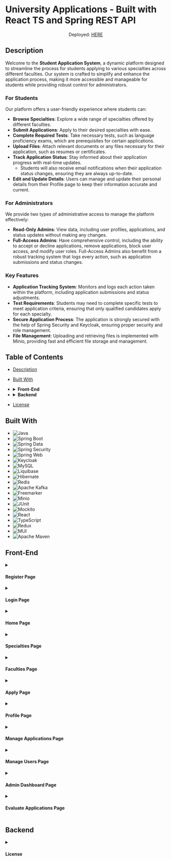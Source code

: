 # University Applications - Built with React TS and Spring REST API

<div align="center">
  <span>Deployed: <a href="https://uni-application.ddns.net/">HERE</a></span>
</div>

## Description

Welcome to the **Student Application System**, a dynamic platform designed to streamline the process for students applying to various specialties across different faculties. Our system is crafted to simplify and enhance the application process, making it more accessible and manageable for students while providing robust control for administrators.

### For Students

Our platform offers a user-friendly experience where students can:

- **Browse Specialties**: Explore a wide range of specialties offered by different faculties.
- **Submit Applications**: Apply to their desired specialties with ease.
- **Complete Required Tests**: Take necessary tests, such as language proficiency exams, which are prerequisites for certain applications.
- **Upload Files**: Attach relevant documents or any files necessary for their application, such as resumes or certificates.
- **Track Application Status**: Stay informed about their application progress with real-time updates.
  - Students will also receive email notifications when their application status changes, ensuring they are always up-to-date.
- **Edit and Update Details**: Users can manage and update their personal details from their Profile page to keep their information accurate and current.
### For Administrators

We provide two types of administrative access to manage the platform effectively:

- **Read-Only Admins**: View data, including user profiles, applications, and status updates without making any changes.
- **Full-Access Admins**: Have comprehensive control, including the ability to accept or decline applications, remove applications, block user access, and modify user roles. Full-Access Admins also benefit from a robust tracking system that logs every action, such as application submissions and status changes.

### Key Features

- **Application Tracking System**: Monitors and logs each action taken within the platform, including application submissions and status adjustments.
- **Test Requirements**: Students may need to complete specific tests to meet application criteria, ensuring that only qualified candidates apply for each specialty.
- **Secure Application Process**: The application is strongly secured with the help of Spring Security and Keycloak, ensuring proper security and role management.
- **File Management**: Uploading and retrieving files is implemented with Minio, providing fast and efficient file storage and management.

## Table of Contents

- [Description](#description)
- [Built With](#built-with)
- <details>
  <summary><b>Front-End</b></summary>

  - [<a href="#register-page">Register Page</a>](#register-page)
  - [<a href="#login-page">Login Page</a>](#login-page)
  - [Home Page](#home-page)
  - [Specialties Page](#specialties-page)
  - [Faculties Page](#faculties-page)
  - [Apply Page](#apply-page)
  - [Profile Page](#profile-page)
  - [Manage Applications Page](#manage-applications-page)
  - [Manage Users Page](#manage-users-page)
  - [Admin Dashboard Page](#admin-dashboard-page)
  - [Evaluate Applications Page](#evaluate-applications-page)
- </details>
  <details>
  <summary><b>Backend</b></summary>
</details>

- [License](#license)


## Built With

<ul dir="auto">
  <li><img src="https://img.shields.io/badge/Java-ED4236?style=for-the-badge&logo=java&logoColor=white" alt="Java"></li>
  <li><img src="https://img.shields.io/badge/Spring%20Boot-%236BB13D?style=for-the-badge&logo=springboot&logoColor=white" alt="Spring Boot"></li>
  <li><img src="https://img.shields.io/badge/Spring%20Data-%236BB13D?style=for-the-badge&logo=spring&logoColor=white" alt="Spring Data"></li>
  <li><img src="https://img.shields.io/badge/Spring%20Security-%236BB13D?style=for-the-badge&logo=springsecurity&logoColor=white" alt="Spring Security"></li>
  <li><img src="https://img.shields.io/badge/Spring%20Web-%236BB13D?style=for-the-badge&logo=spring&logoColor=white" alt="Spring Web"></li>
  <li><img src="https://img.shields.io/badge/Keycloak-%233B3F6C?style=for-the-badge&logo=keycloak&logoColor=white" alt="Keycloak"></li>
  <li><img src="https://img.shields.io/badge/MySQL-005C84?style=for-the-badge&logo=mysql&logoColor=white" alt="MySQL"></li>
  <li><img src="https://img.shields.io/badge/Liquibase-0D4F8C?style=for-the-badge&logo=liquibase&logoColor=white" alt="Liquibase"></li>
  <li><img src="https://img.shields.io/badge/Hibernate-59666C?style=for-the-badge&logo=hibernate&logoColor=white" alt="Hibernate"></li>
  <li><img src="https://img.shields.io/badge/Redis-%23D82C20?style=for-the-badge&logo=redis&logoColor=white" alt="Redis"></li>
  <li><img src="https://img.shields.io/badge/Apache%20Kafka-%23D2302C?style=for-the-badge&logo=apachekafka&logoColor=white" alt="Apache Kafka"></li>
  <li><img src="https://img.shields.io/badge/Freemarker-%23E06F2D?style=for-the-badge&logo=freemarker&logoColor=white" alt="Freemarker"></li>
  <li><img src="https://img.shields.io/badge/Minio-%23D5A9F2?style=for-the-badge&logo=minio&logoColor=white" alt="Minio"></li>
  <li><img src="https://img.shields.io/badge/JUnit-25A162?style=for-the-badge&logo=junit&logoColor=white" alt="JUnit"></li>
  <li><img src="https://img.shields.io/badge/Mockito-8C8C8C?style=for-the-badge&logo=mockito&logoColor=white" alt="Mockito"></li>
  <li><img src="https://img.shields.io/badge/React-%23282C34?style=for-the-badge&logo=react&logoColor=61DAFB" alt="React"></li>
  <li><img src="https://img.shields.io/badge/TypeScript-%232B8AB6?style=for-the-badge&logo=typescript&logoColor=white" alt="TypeScript"></li>
  <li><img src="https://img.shields.io/badge/Redux-%23593d88?style=for-the-badge&logo=redux&logoColor=white" alt="Redux"></li>
  <li><img src="https://img.shields.io/badge/MUI-%230081CB?style=for-the-badge&logo=mui&logoColor=white" alt="MUI"></li>
  <li><img src="https://img.shields.io/badge/Apache%20Maven-C71A36?style=for-the-badge&logo=apachemaven&logoColor=white" alt="Apache Maven"></li>
</ul>


## Front-End

<details id="register-page">
<summary><h4>Register Page</h4></summary>

The registration page is designed to be user-friendly and efficient for new users looking to create an account.

![Register Page Screenshot](#)  <!-- Replace with actual screenshot URL -->

- Users are prompted to enter their full name, email address, and a secure password.
- Input validation ensures:
  - Names must be properly formatted and cannot be left blank.
  - Email addresses must be valid and unique; duplicate or improperly formatted emails will be rejected.
  - Passwords must be at least 8 characters long and meet complexity requirements.
- After completing registration, users are redirected to the login page to access their account.

</details>

<details id="login-page">
<summary><h4>Login Page</h4></summary>

The login page provides a secure entry point for returning users.

![Login Page Screenshot](#)  <!-- Replace with actual screenshot URL -->

- Users need to enter their registered email address and password.
- For users who forget their password, a password reset option is available:
  - An email with a password reset link is sent if the provided email matches a registered account.
  - The link expires after 24 hours or once the password has been successfully reset.
- Anti-bot measures are in place to prevent unauthorized access:
  - After 5 failed login attempts, users are temporarily locked out for 15 minutes.
  - Further failed attempts result in a longer lockout period.
- Successful login redirects users to their dashboard or home page.

</details>

<details id="home-page">
<summary><h4>Home Page</h4></summary>

The home page serves as the main entry point to the application.

![Home Page Screenshot](#)  <!-- Replace with actual screenshot URL -->

- Features a navigation bar with links to other sections of the site.
- Displays a welcome banner and highlights key features or announcements.
- Includes a section with quick links to popular pages or actions.

</details>

<details id="specialties-page">
<summary><h4>Specialties Page</h4></summary>

The specialties page showcases various specializations or areas of focus.

![Specialties Page Screenshot](#)  <!-- Replace with actual screenshot URL -->

- Lists all available specialties with brief descriptions and links to detailed information.
- Provides filters to narrow down the list based on user preferences or requirements.
- Each specialty entry includes a link to more detailed content or application options.

</details>

<details id="faculties-page">
<summary><h4>Faculties Page</h4></summary>

The faculties page provides information about different academic faculties or departments.

![Faculties Page Screenshot](#)  <!-- Replace with actual screenshot URL -->

- Displays a list of faculties with names, brief descriptions, and key contact information.
- Users can click on each faculty to view more details, including faculty members, research areas, and academic programs.

</details>

<details id="apply-page">
<summary><h4>Apply Page</h4></summary>

The apply page allows users to submit applications for programs or positions.

![Apply Page Screenshot](#)  <!-- Replace with actual screenshot URL -->

- Users can fill out an application form, providing necessary details such as personal information, qualifications, and supporting documents.
- Includes validation to ensure all required fields are completed accurately.
- Provides confirmation and status updates upon submission.

</details>

<details id="profile-page">
<summary><h4>Profile Page</h4></summary>

The profile page offers account management features for logged-in users.

![Profile Page Screenshot](#)  <!-- Replace with actual screenshot URL -->

- Users can update their personal information, such as name, email, and password.
- Displays a summary of the user's activity, including applications and interactions.
- Includes options to manage account settings and view recent activity.

</details>

<details id="manage-applications-page">
<summary><h4>Manage Applications Page</h4></summary>

The manage applications page allows administrators or users to review and manage applications.

![Manage Applications Page Screenshot](#)  <!-- Replace with actual screenshot URL -->

- Lists all applications with filtering options based on status, date, or other criteria.
- Provides functionality to view, approve, reject, or request additional information for each application.

</details>

<details id="manage-users-page">
<summary><h4>Manage Users Page</h4></summary>

The manage users page is used for administrative tasks related to user management.

![Manage Users Page Screenshot](#)  <!-- Replace with actual screenshot URL -->

- Displays a list of users with options to view their profiles, modify user roles, or deactivate accounts.
- Includes search and filter functionalities to efficiently manage user data.

</details>

<details id="admin-dashboard-page">
<summary><h4>Admin Dashboard Page</h4></summary>

The admin dashboard provides an overview of key metrics and system status.

![Admin Dashboard Page Screenshot](#)  <!-- Replace with actual screenshot URL -->

- Displays summary statistics and charts related to user activity, application statuses, and system performance.
- Offers quick access to management tools and system settings.

</details>

<details id="evaluate-applications-page">
<summary><h4>Evaluate Applications Page</h4></summary>

The evaluate applications page is used for assessing and making decisions on applications.

![Evaluate Applications Page Screenshot](#)  <!-- Replace with actual screenshot URL -->

- Lists applications awaiting evaluation with details for each application.
- Provides tools for scoring, commenting, and making decisions on applications.

</details>

## Backend



<details id="license">
<summary><h4>License</h4></summary>
<h4>MIT License</h4>
Copyright (c) 2024 Denis Danov

Permission is hereby granted, free of charge, to any person obtaining a copy of this software and associated documentation files (the "Software"), to deal in the Software without restriction, including without limitation the rights to use, copy, modify, merge, publish, distribute, sublicense, and/or sell copies of the Software, and to permit persons to whom the Software is furnished to do so, subject to the following conditions:

The above copyright notice and this permission notice shall be included in all copies or substantial portions of the Software.

THE SOFTWARE IS PROVIDED "AS IS", WITHOUT WARRANTY OF ANY KIND, EXPRESS OR IMPLIED, INCLUDING BUT NOT LIMITED TO THE WARRANTIES OF MERCHANTABILITY, FITNESS FOR A PARTICULAR PURPOSE AND NONINFRINGEMENT. IN NO EVENT SHALL THE AUTHORS OR COPYRIGHT HOLDERS BE LIABLE FOR ANY CLAIM, DAMAGES OR OTHER LIABILITY, WHETHER IN AN ACTION OF CONTRACT, TORT OR OTHERWISE, ARISING FROM, OUT OF OR IN CONNECTION WITH THE SOFTWARE OR THE USE OR OTHER DEALINGS IN THE SOFTWARE.
</details>
